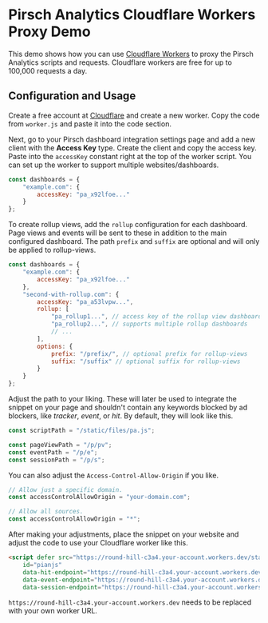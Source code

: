 # Pirsch Analytics Cloudflare Workers Proxy Demo

This demo shows how you can use [Cloudflare Workers](https://workers.cloudflare.com/) to proxy the Pirsch Analytics scripts and requests. Cloudflare workers are free for up to 100,000 requests a day.

## Configuration and Usage

Create a free account at [Cloudflare](https://cloudflare.com/) and create a new worker. Copy the code from `worker.js` and paste it into the code section.

Next, go to your Pirsch dashboard integration settings page and add a new client with the **Access Key** type. Create the client and copy the access key. Paste into the `accessKey` constant right at the top of the worker script. You can set up the worker to support multiple websites/dashboards.

```js
const dashboards = {
    "example.com": {
        accessKey: "pa_x92lfoe..."
    }
};
```

To create rollup views, add the `rollup` configuration for each dashboard. Page views and events will be sent to these in addition to the main configured dashboard. The path `prefix` and `suffix` are optional and will only be applied to rollup-views.

```js
const dashboards = {
    "example.com": {
        accessKey: "pa_x92lfoe..."
    },
    "second-with-rollup.com": {
        accessKey: "pa_a53lvpw...",
        rollup: [
            "pa_rollup1...", // access key of the rollup view dashboard
            "pa_rollup2...", // supports multiple rollup dashboards
            // ...
        ],
        options: {
            prefix: "/prefix/", // optional prefix for rollup-views
            suffix: "/suffix" // optional suffix for rollup-views
        }
    }
};
```

Adjust the path to your liking. These will later be used to integrate the snippet on your page and shouldn't contain any keywords blocked by ad blockers, like *tracker*, *event*, or *hit*. By default, they will look like this.

```js
const scriptPath = "/static/files/pa.js";

const pageViewPath = "/p/pv";
const eventPath = "/p/e";
const sessionPath = "/p/s";
```

You can also adjust the `Access-Control-Allow-Origin` if you like.

```js
// Allow just a specific domain.
const accessControlAllowOrigin = "your-domain.com";

// Allow all sources.
const accessControlAllowOrigin = "*";
```

After making your adjustments, place the snippet on your website and adjust the code to use your Cloudflare worker like this.

```html
<script defer src="https://round-hill-c3a4.your-account.workers.dev/static/files/pa.js"
    id="pianjs"
    data-hit-endpoint="https://round-hill-c3a4.your-account.workers.dev/p/pv"
    data-event-endpoint="https://round-hill-c3a4.your-account.workers.dev/p/e"
    data-session-endpoint="https://round-hill-c3a4.your-account.workers.dev/p/s"></script>
```

`https://round-hill-c3a4.your-account.workers.dev` needs to be replaced with your own worker URL.
